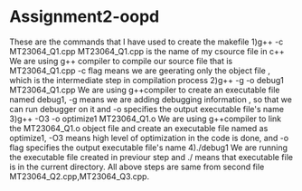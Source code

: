 # Assignment2-oopd
These are the commands that I have used to create the makefile
1)g++ -c MT23064_Q1.cpp
MT23064_Q1.cpp is the name of my csource file in c++
We are using g++ compiler to compile our source file that is MT23064_Q1.cpp
-c flag means we are geerating only the object file , which is the intermediate step in compilation process
2)g++ -g -o debug1 MT23064_Q1.cpp
We are using g++compiler to create an executable file named debug1, -g means we are adding debugging information , so that we can run debugger on it and -o specifies the output executable file's name
3)g++  -O3 -o optimize1 MT23064_Q1.o
We are using g++compiler to link the MT23064_Q1.o object file and create an executable file named as optimize1, -O3 means high level of optimization in the code is done, and -o flag specifies the output executable file's name
4)./debug1
We are running the executable file created in previour step and ./ means that executable file is in the current directory.
All above steps are same from second file MT23064_Q2.cpp,MT23064_Q3.cpp. 
